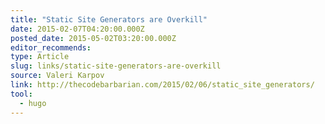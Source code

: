 ```yaml
---
title: "Static Site Generators are Overkill"
date: 2015-02-07T04:20:00.000Z
posted_date: 2015-05-02T03:20:00.000Z
editor_recommends:
type: Article
slug: links/static-site-generators-are-overkill
source: Valeri Karpov
link: http://thecodebarbarian.com/2015/02/06/static_site_generators/
tool:
  - hugo
---
```





